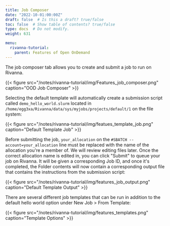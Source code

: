 ```yaml
---
title: Job Composer
date: "2022-10-01:00:00Z"
draft: false  # Is this a draft? true/false
toc: false  # Show table of contents? true/false
type: docs  # Do not modify.
weight: 631

menu:
  rivanna-tutorial:
    parent: Features of Open OnDemand
---
```


The job composer tab allows you to create and submit a job to run on Rivanna.

{{< figure src="/notes/rivanna-tutorial/img/Features_job_composer.png" caption="OOD Job Composer" >}}

Selecting the default template will automatically create a submission script called ```demo_hello_world.slurm``` located in ```/home/egg3xa/Rivanna/data/sys/myjobs/projects/default/1``` on the file system:

{{< figure src="/notes/rivanna-tutorial/img/featues_template_job.png" caption="Default Template Job" >}}

Before submitting the job, ```your_allocation``` on the ```#SBATCH --account=your_allocation``` line must be replaced with the name of the allocation you're a member of. We will review editing files later. Once the correct allocation name is edited in, you can click "Submit" to queue your job on Rivanna. It will be given a corresponding Job ID, and once it's completed, the Folder contents will now contain a corresponding output file that contains the instructions from the submission script:

{{< figure src="/notes/rivanna-tutorial/img/features_job_output.png" caption="Default Template Output" >}}

There are several different job templates that can be run in addition to the default hello world option under New Job > From Template:

{{< figure src="/notes/rivanna-tutorial/img/features_templates.png" caption="Template Options" >}}
